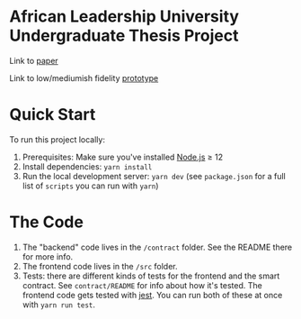 African Leadership University Undergraduate Thesis Project 
==================

Link to [paper] 

Link to low/mediumish fidelity [prototype]


Quick Start
===========

To run this project locally:

1. Prerequisites: Make sure you've installed [Node.js] ≥ 12
2. Install dependencies: `yarn install`
3. Run the local development server: `yarn dev` (see `package.json` for a
   full list of `scripts` you can run with `yarn`)


The Code
==================

1. The "backend" code lives in the `/contract` folder. See the README there for
   more info.
2. The frontend code lives in the `/src` folder. 
3. Tests: there are different kinds of tests for the frontend and the smart
   contract. See `contract/README` for info about how it's tested. The frontend
   code gets tested with [jest]. You can run both of these at once with `yarn
   run test`.


  [paper]: https://docs.google.com/document/d/1ydkruxQHBMlz2ABHlSRWF2m9nqz2lK7YBvkfmxE0hZQ/edit?usp=sharing
  [prototype]: https://www.figma.com/file/qABFBFAA7XdnoFh8XZmscI/thesis?node-id=0%3A1
  [React]: https://reactjs.org/
  [create-near-app]: https://github.com/near/create-near-app
  [Node.js]: https://nodejs.org/en/download/package-manager/
  [jest]: https://jestjs.io/
  [NEAR accounts]: https://docs.near.org/docs/concepts/account
  [NEAR Wallet]: https://wallet.testnet.near.org/
  [near-cli]: https://github.com/near/near-cli
  [gh-pages]: https://github.com/tschaub/gh-pages
